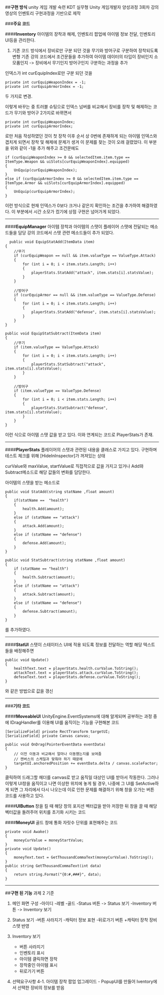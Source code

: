 ##**구현 방식**
unity 게임 개발 숙련 KDT 실무형 Unity 게임개발자 양성과정 3회차 강의 영상의 인벤토리 구현과정을 기반으로 제작

###**주요 코드**

####**Inventory**
아이템의 장착과 해제, 인벤토리 팝업에 아이템 정보 전달, 인벤토리 UI등을 관리한다.


1. 기존 코드 방식에서 장비로만 구분 되던 것을 무기와 방어구로 구분하여 장착되도룍 변형
기존 강의 코드에서 조건문들을 추가하여 아이템 데이터의 타입이 장비인지 소모품인지 -> 장비에서 무기인지 방어구인지 구분하는 과정을 추가

인덱스가 int curEquipIndex로만 구분 되던 것을

    private int curEquipWeaponIndex = -1;
    private int curEquipArmorIndex = -1;
  
두 가지로 변경.


이렇게 바꾸는 중 트러블 슈팅으로
인덱스 넘버를 비교해서 장비를 장착 및 해제하는 코드가 무기와 방어구 2가지로 바뀌면서

    private int curEquipWeaponIndex;
    private int curEquipArmorIndex;
  
로만 처음 작성하였던 것이 첫 장착 이후 순서 상 0번에 존재하게 되는 아이템 인덱스와 겹치게 되면서
장착 및 해제에 문제가 생겨 이 문제를 찾는 것이 오래 걸렸었다.
이 부분을 위와 같이 -1을 추가 해주고 조건문에도

    if (curEquipWeaponIndex >= 0 && selectedItem.item.type == ItemType.Weapon && uiSlots[curEquipWeaponIndex].equipped)
    {
        UnEquip(curEquipWeaponIndex);
    }
    else if (curEquipArmorIndex >= 0 && selectedItem.item.type == ItemType.Armor && uiSlots[curEquipArmorIndex].equipped)
    {
        UnEquip(curEquipArmorIndex);
    }
    
이런 방식으로 현재 인덱스가 0보다 크거나 같은지 확인하는 조건을 추가하여 해결하였다.
이 부분에서 시간 소모가 컸기에 상점 구현은 넘어가게 되었다.

---
####**EquipManager**
아이템 장착과 아이템의 스탯이 플레이어 스탯에 전달되는 메소드들을 담당
강의 코드에서 스탯 관련 메소드들이 추가 되었다.

      public void EquipStatAdd(ItemData item)
    {
        //무기
        if (curEquipWeapon == null && item.valueType == ValueType.Attack)
        {
            for (int i = 0; i < item.stats.Length; i++)
            {
                playerStats.StatAdd("attack", item.stats[i].statsValue);
            }
        }

        //방어구
        if (curEquipArmor == null && item.valueType == ValueType.Defense)
        {
            for (int i = 0; i < item.stats.Length; i++)
            {
                playerStats.StatAdd("defense", item.stats[i].statsValue);
            }
        }
    }

    public void EquipStatSubtract(ItemData item)
    {
        //무기
        if (item.valueType == ValueType.Attack)
        {
            for (int i = 0; i < item.stats.Length; i++)
            {
                playerStats.StatSubtract("attack", item.stats[i].statsValue);
            }
        }

        //방어구
        if (item.valueType == ValueType.Defense)
        {
            for (int i = 0; i < item.stats.Length; i++)
            {
                playerStats.StatSubtract("defense", item.stats[i].statsValue);
            }
        }
    }
이런 식으로 아이템 스탯 값을 받고 있다.
이와 연계되는 코드로 PlayerStats가 존재.

---
####**PlayerStats**
플레이어의 스탯과 관련된 내용을 클래스로 가지고 있다.
구현하며 테스트 체크를 위해 [HideInInspector]가 꺼져있는 상태

curValue와 maxValue, startValue로 직접적으로 값을 가지고 있거나
Add와 Subtract메소드로 해당 값들의 변화를 담당한다.

아이템의 스탯을 받는 메소드로 

    public void StatAdd(string statName ,float amount)
    {
        if(statName ==  "health")
        {
            health.Add(amount);
        }
        else if (statName == "attack")
        {
            attack.Add(amount);
        }
        else if (statName == "defense")
        {
            defense.Add(amount);
        }
    }

    public void StatSubtract(string statName ,float amount)
    {
        if (statName == "health")
        {
            health.Subtract(amount);
        }
        else if (statName == "attack")
        {
            attack.Subtract(amount);
        }
        else if (statName == "defense")
        {
            defense.Subtract(amount);
        }
    }
를 추가하였다.

---

####**StatUI**
스탯이 스테이터스 UI에 적용 되도록 정보를 전달하는 역할
해당 텍스트들을 배정해주면

    public void Update()
    {
        healthText.text = playerStats.health.curValue.ToString();
        attackText.text = playerStats.attack.curValue.ToString();
        defeseText.text = playerStats.defense.curValue.ToString();
    }
와 같은 방법으로 값을 갱신

---
###**기타 코드**

####**MoveableUI**
UnityEngine.EventSystems에 대해 알게되며 공부하는 과정 중에 IDragHandler를 이용해 UI를 움직이는 기능을 구현해본 코드

    [SerializeField] private RectTransform targetUI;
    [SerializeField] private Canvas canvas;

    public void OnDrag(PointerEventData eventData)
    {
        // 이전 이동과 비교해서 얼마나 이동했는지를 보여줌
        // 캔버스의 스케일과 맞춰야 하기 때문에
        targetUI.anchoredPosition += eventData.delta / canvas.scaleFactor;
    }
클릭하여 드래그할 헤더를 canvas로 받고 움직일 대상인 UI를 받아서 작동한다.
그러나 이렇게 UI창을 움직이고 나면 이상한 위치에 놓게 될 경우, 나중에 그 UI를 SetActive하게 되면 그 자리에서 다시 나오는데
이로 인한 문제를 해결하기 위해 창을 오가는 버튼 코드를 사용하고 있다.

####**UIButton**
창을 킬 때 해당 창의 포지션 벡터값을 받아 저장한 뒤
창을 끌 때 해당 벡터값을 돌려주어 위치를 초기화 시키는 코드

####**MoneyUI**
골드 창에 통화 자릿수 단위를 표현해주는 코드

    private void Awake()
    {
        moneyCurValue = moneyStartValue;
    }
    private void Update()
    {
        moneyText.text = GetThousandCommaText(moneyCurValue).ToString();
    }
    public string GetThousandCommaText(int data) 
    { 
        return string.Format("{0:#,###}", data); 
    }

---

##**구현 된 기능**
과제 2 기준

1. 메인 화면 구성
   -아이디
   -레벨
   -골드
   -Status 버튼 -> Status 보기
   -Inventory 버튼 -> Inventory 보기

2. Status 보기
   -버튼 사라지기
   -캐릭터 정보 표현
   -뒤로가기 버튼
   +캐릭터 장착 장비 스탯 반영

3. Inventory 보기
    - 버튼 사라지기
    - 인벤토리 표시
    - 아이템 클릭하면 장착
    - 장착중인 아이템 표시
    - 뒤로가기 버튼

4. 선택요구사항
     4-1. 아이템 장착 팝업 업그레이드
           - PopupUI를 만들어 Iventory에서 선택한 장비의 정보를 받음



